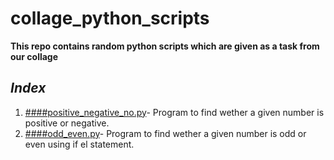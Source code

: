# collage_python_scripts
**This repo contains random python scripts which are given as a task from our collage**
## *Index*
1. [####positive_negative_no.py](https://github.com/arghya-007/collage_python_scripts/blob/master/positive_negative_no.py)-
Program to find wether a given number is positive or negative.
1. [####odd_even.py](https://github.com/arghya-007/collage_python_scripts/blob/master/odd_even.py)-
Program to find wether a given number is odd or even using if el statement.
